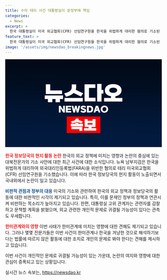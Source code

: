 ```yaml
---
title: 수미 테리 사건 대통령실이 문정부에 책임
categories:
  - News
excerpt: >
  한국 대통령실이 미국 외교협회(CFR) 선임연구원을 한국을 위법하게 대리한 혐의로 기소된 사건에 대해 문재인 정권에서 일어난 일이라며 관련자를 감찰·문책하겠다고 18일 밝혔습니다. 또한, 이를 통해 문재인 정부가 국정원에서 전문적인 외부 활동을 할 수 있는 요원들을 다 쳐내고, 아마추어 같은 사람들로 채우는 등의 행동으로 볼 수 있다는 분석이 나왔습니다. 미국에서는 FARA 위반 혐의로 기소된 선임연구원이 FBI에 체포된 후 보석금을 내고 풀렸으며, 외교가들은 이번 사태가 한미관계에 큰 영향을 미칠 가능성보다는 개인적 문제로 귀결될 가능성이 높다는 관측을 내놓고 있습니다.
feature_text: >
  한국 대통령실이 미국 외교협회(CFR) 선임연구원을 한국을 위법하게 대리한 혐의로 기소된 사건에 대해 문재인 정권에서 일어난 일이라며 관련자를 감찰·문책하겠다고 18일 밝혔습니다. 또한, 이를 통해 문재인 정부가 국정원에서 전문적인 외부 활동을 할 수 있는 요원들을 다 쳐내고, 아마추어 같은 사람들로 채우는 등의 행동으로 볼 수 있다는 분석이 나왔습니다. 미국에서는 FARA 위반 혐의로 기소된 선임연구원이 FBI에 체포된 후 보석금을 내고 풀렸으며, 외교가들은 이번 사태가 한미관계에 큰 영향을 미칠 가능성보다는 개인적 문제로 귀결될 가능성이 높다는 관측을 내놓고 있습니다.
image: '/assets/img/newsdao_breakingnews.jpg'
---
```


<p><img src="/assets/img/newsdao_breakingnews.jpg" alt="implanttips 속보" /></p>

<p><b><span style="color: #ee2323;">한국 정보당국의 현지 활동 논란</span></b>
한국의 외교 정책에 미치는 영향과 논란의 중심에 있는 대북전문가의 기소 사안에 대한 최근 사건에 대한 소식입니다. 뉴욕 남부지검은 한국을 위법하게 대리하여 외국대리인등록법(FARA)을 위반한 혐의로 테리 미국외교협회(CFR) 선임연구원을 기소했습니다. 이에 따라 한국 정보당국의 현지 활동이 노출되면서 국내외에서 논란이 일고 있습니다.</p>

<p><b><span style="color: #1a5490;">비판적 관점과 정부의 대응</span></b>
미국의 기소와 관련하여 한국의 외교 정책과 정보당국의 활동에 대한 비판적인 시각이 제기되고 있습니다. 특히, 이를 문재인 정부의 정책과 연관시켜 비판하는 목소리가 높아지고 있습니다. 한편, 대통령실 고위 관계자는 관련자를 감찰하고 문책할 계획을 밝혔으며, 외교 관련한 개인적 문제로 귀결될 가능성이 있다는 관측도 우세합니다.</p>

<p><b><span style="color: #ee2323;">한미관계와의 영향</span></b>
이번 사태가 한미관계에 미치는 영향에 대한 견해도 제기되고 있습니다. 그러나 몇몇 전문가들은 이번 사건이 한미관계나 한국을 겨냥한 것으로 해석하기보다는 법률에 따르지 않은 활동에 대한 조치로 개인의 문제로 봐야 한다는 견해를 제시하고 있습니다.</p>

<p>이번 사건이 개인적인 문제로 귀결될 가능성이 있는 가운데, 논란의 여지와 영향에 대한 관심이 증폭되고 있는 상황입니다.</p>
실시간 뉴스 속보는, <a href="https://newsdao.kr" rel="dofollow">https://newsdao.kr</a>


